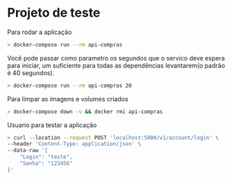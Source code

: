 # Projeto de teste

Para rodar a aplicação

```bash
> docker-compose run --rm api-compras

```

Você pode passar como parametro os segundos que o servico deve espera para iniciar, um suficiente para todas as dependências levantarem(o padrão é 40 segundos).

```bash
> docker-compose run --rm api-compras 20

```

Para limpar as imagens e volumes criados

```bash
> docker-compose down -v && docker rmi api-compras

```

Usuario para testar a aplicação

```bash
> curl --location --request POST 'localhost:5000/v1/account/login' \
--header 'Content-Type: application/json' \
--data-raw '{
    "Login": "teste",
    "Senha": "123456"
}'

```

